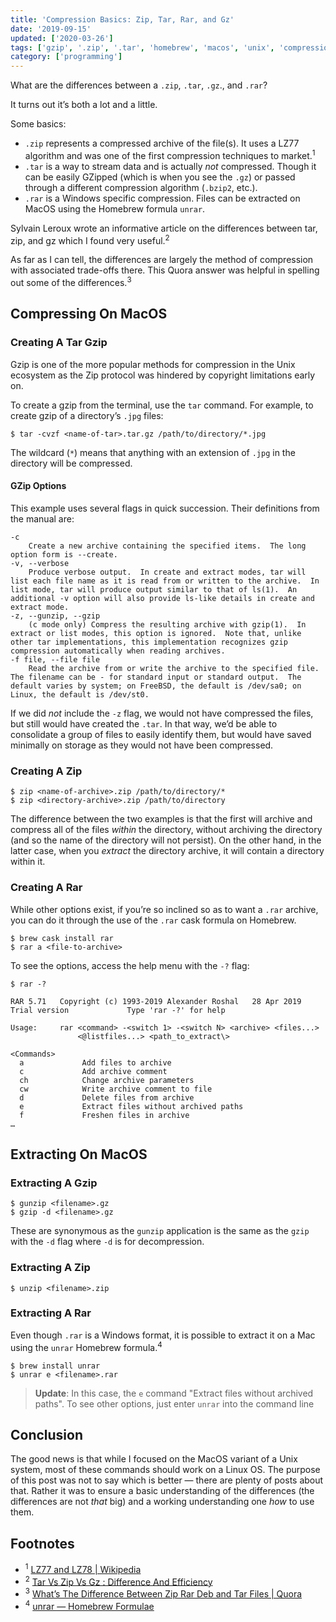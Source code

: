 ```yaml
---
title: 'Compression Basics: Zip, Tar, Rar, and Gz'
date: '2019-09-15'
updated: ['2020-03-26']
tags: ['gzip', '.zip', '.tar', 'homebrew', 'macos', 'unix', 'compression']
category: ['programming']
---
```


What are the differences between a `.zip`, `.tar`, `.gz`., and `.rar`?

It turns out it’s both a lot and a little.

Some basics:

- `.zip` represents a compressed archive of the file(s). It uses a LZ77 algorithm and was one of the first compression techniques to market.<sup>1</sup>
- `.tar` is a way to stream data and is actually _not_ compressed. Though it can be easily GZipped (which is when you see the `.gz`) or passed through a different compression algorithm (`.bzip2`, etc.).
- `.rar` is a Windows specific compression. Files can be extracted on MacOS using the Homebrew formula `unrar`.

Sylvain Leroux wrote an informative article on the differences between tar, zip, and gz which I found very useful.<sup>2</sup>

As far as I can tell, the differences are largely the method of compression with associated trade-offs there. This Quora answer was helpful in spelling out some of the differences.<sup>3</sup>

## Compressing On MacOS

### Creating A Tar Gzip

Gzip is one of the more popular methods for compression in the Unix ecosystem as the Zip protocol was hindered by copyright limitations early on.

To create a gzip from the terminal, use the `tar` command. For example, to create gzip of a directory’s `.jpg` files:

```shell
$ tar -cvzf <name-of-tar>.tar.gz /path/to/directory/*.jpg
```

The wildcard (`*`) means that anything with an extension of `.jpg` in the directory will be compressed.

#### GZip Options

This example uses several flags in quick succession. Their definitions from the manual are:

```shell
-c
	Create a new archive containing the specified items.  The long option form is --create.
-v, --verbose
	Produce verbose output.  In create and extract modes, tar will list each file name as it is read from or written to the archive.  In list mode, tar will produce output similar to that of ls(1).  An additional -v option will also provide ls-like details in create and extract mode.
-z, --gunzip, --gzip
	(c mode only) Compress the resulting archive with gzip(1).  In extract or list modes, this option is ignored.  Note that, unlike other tar implementations, this implementation recognizes gzip compression automatically when reading archives.
-f file, --file file
	Read the archive from or write the archive to the specified file.  The filename can be - for standard input or standard output.  The default varies by system; on FreeBSD, the default is /dev/sa0; on Linux, the default is /dev/st0.
```

If we did _not_ include the `-z` flag, we would not have compressed the files, but still would have created the `.tar`. In that way, we’d be able to consolidate a group of files to easily identify them, but would have saved minimally on storage as they would not have been compressed.

### Creating A Zip

```shell
$ zip <name-of-archive>.zip /path/to/directory/*
$ zip <directory-archive>.zip /path/to/directory
```

The difference between the two examples is that the first will archive and compress all of the files _within_ the directory, without archiving the directory (and so the name of the directory will not persist). On the other hand, in the latter case, when you _extract_ the directory archive, it will contain a directory within it.

### Creating A Rar

While other options exist, if you’re so inclined so as to want a `.rar` archive, you can do it through the use of the `.rar` cask formula on Homebrew.

```shell
$ brew cask install rar
$ rar a <file-to-archive>
```

To see the options, access the help menu with the `-?` flag:

```shell
$ rar -?

RAR 5.71   Copyright (c) 1993-2019 Alexander Roshal   28 Apr 2019
Trial version             Type 'rar -?' for help

Usage:     rar <command> -<switch 1> -<switch N> <archive> <files...>
               <@listfiles...> <path_to_extract\>

<Commands>
  a             Add files to archive
  c             Add archive comment
  ch            Change archive parameters
  cw            Write archive comment to file
  d             Delete files from archive
  e             Extract files without archived paths
  f             Freshen files in archive
…
```

## Extracting On MacOS

### Extracting A Gzip

```shell
$ gunzip <filename>.gz
$ gzip -d <filename>.gz
```

These are synonymous as the `gunzip` application is the same as the `gzip` with the `-d` flag where `-d` is for decompression.

### Extracting A Zip

```shell
$ unzip <filename>.zip
```

### Extracting A Rar

Even though `.rar` is a Windows format, it is possible to extract it on a Mac using the `unrar` Homebrew formula.<sup>4</sup>

```shell
$ brew install unrar
$ unrar e <filename>.rar
```

> **Update**: In this case, the `e` command "Extract files without archived paths". To see other options, just enter `unrar` into the command line

## Conclusion

The good news is that while I focused on the MacOS variant of a Unix system, most of these commands should work on a Linux OS. The purpose of this post was not to say which is better — there are plenty of posts about that. Rather it was to ensure a basic understanding of the differences (the differences are not _that_ big) and a working understanding one _how_ to use them.

## Footnotes

- <sup>1</sup> [LZ77 and LZ78 | Wikipedia](https://en.wikipedia.org/wiki/LZ77_and_LZ78)
- <sup>2</sup> [Tar Vs Zip Vs Gz : Difference And Efficiency](https://itsfoss.com/tar-vs-zip-vs-gz/)
- <sup>3</sup> [What’s The Difference Between Zip Rar Deb and Tar Files | Quora](https://www.quora.com/What-is-difference-between-zip-rar-deb-and-tar-files)
- <sup>4</sup> [unrar — Homebrew Formulae](https://formulae.brew.sh/formula/unrar)

